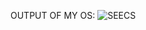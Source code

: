 OUTPUT OF MY OS: 
![SEECS](https://user-images.githubusercontent.com/62289065/115402594-fd68ba00-a204-11eb-9ae5-567c0ce7a6a7.PNG)
